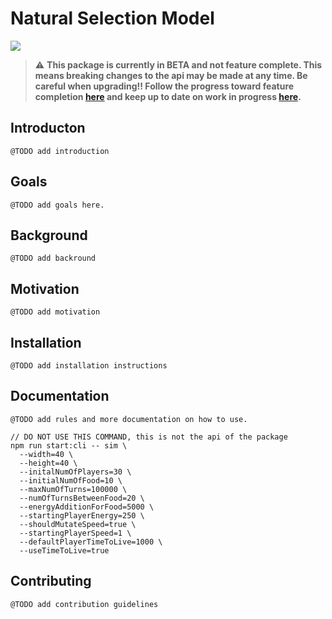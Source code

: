 # Natural Selection Model

![](https://github.com/qisaw/natural-selection-model/workflows/Node.js%20CI/badge.svg)

> :warning: **This package is currently in BETA and not feature complete. This means breaking changes to the api may be made at any time. Be careful when upgrading!! Follow the progress toward feature completion [here](https://github.com/qisaw/natural-selection-model/milestone/1) and keep up to date on work in progress [here](https://github.com/qisaw/natural-selection-model/projects/1).** 

## Introducton
`@TODO add introduction`

## Goals
`@TODO add goals here.`

## Background
`@TODO add backround`

## Motivation
`@TODO add motivation`

## Installation
`@TODO add installation instructions`

## Documentation
`@TODO add rules and more documentation on how to use.`
~~~
// DO NOT USE THIS COMMAND, this is not the api of the package
npm run start:cli -- sim \
  --width=40 \
  --height=40 \
  --initalNumOfPlayers=30 \
  --initialNumOfFood=10 \
  --maxNumOfTurns=100000 \
  --numOfTurnsBetweenFood=20 \
  --energyAdditionForFood=5000 \
  --startingPlayerEnergy=250 \
  --shouldMutateSpeed=true \
  --startingPlayerSpeed=1 \
  --defaultPlayerTimeToLive=1000 \
  --useTimeToLive=true
~~~


## Contributing
`@TODO add contribution guidelines`
